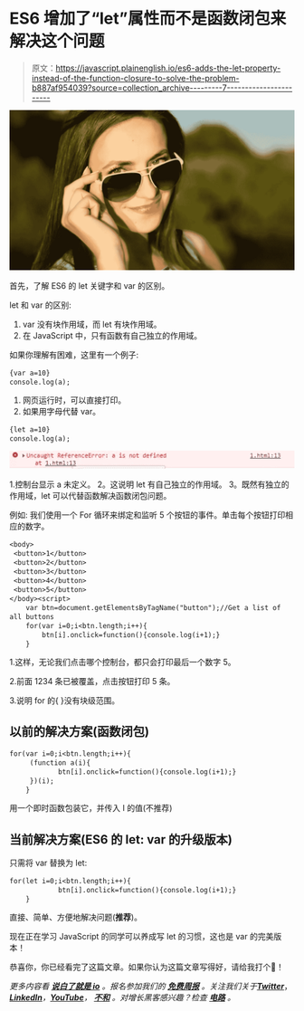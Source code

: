 # ES6 增加了“let”属性而不是函数闭包来解决这个问题

> 原文：<https://javascript.plainenglish.io/es6-adds-the-let-property-instead-of-the-function-closure-to-solve-the-problem-b887af954039?source=collection_archive---------7----------------------->

![](img/8955cb8c57ed9312079390a073237af4.png)

首先，了解 ES6 的 let 关键字和 var 的区别。

let 和 var 的区别:

1.  var 没有块作用域，而 let 有块作用域。
2.  在 JavaScript 中，只有函数有自己独立的作用域。

如果你理解有困难，这里有一个例子:

```
{var a=10}
console.log(a);
```

1.  网页运行时，可以直接打印。
2.  如果用字母代替 var。

```
{let a=10}
console.log(a);
```

![](img/af1ce3aeefd0672cb710ab6a567fa81a.png)

1.控制台显示 a 未定义。
2。这说明 let 有自己独立的作用域。
3。既然有独立的作用域，let 可以代替函数解决函数闭包问题。

例如:
我们使用一个 For 循环来绑定和监听 5 个按钮的事件。单击每个按钮打印相应的数字。

```
<body>
 <button>1</button>
 <button>2</button>
 <button>3</button>
 <button>4</button>
 <button>5</button>
</body><script>
    var btn=document.getElementsByTagName("button");//Get a list of all buttons
    for(var i=0;i<btn.length;i++){
        btn[i].onclick=function(){console.log(i+1);}
    }
```

1.这样，无论我们点击哪个控制台，都只会打印最后一个数字 5。

2.前面 1234 条已被覆盖，点击按钮打印 5 条。

3.说明 for 的{ }没有块级范围。

## 以前的解决方案(函数闭包)

```
for(var i=0;i<btn.length;i++){
     (function a(i){
            btn[i].onclick=function(){console.log(i+1);} 
     })(i);   
    }
```

用一个即时函数包装它，并传入 I 的值(不推荐)

## 当前解决方案(ES6 的 let: var 的升级版本)

只需将 var 替换为 let:

```
for(let i=0;i<btn.length;i++){
            btn[i].onclick=function(){console.log(i+1);} 
    }
```

直接、简单、方便地解决问题(**推荐**)。

现在正在学习 JavaScript 的同学可以养成写 let 的习惯，这也是 var 的完美版本！

恭喜你，你已经看完了这篇文章。如果你认为这篇文章写得好，请给我打个👋！

*更多内容看* [***说白了就是 io***](https://plainenglish.io/) *。报名参加我们的* [***免费周报***](http://newsletter.plainenglish.io/) *。关注我们关于*[***Twitter***](https://twitter.com/inPlainEngHQ)，[***LinkedIn***](https://www.linkedin.com/company/inplainenglish/)*，*[***YouTube***](https://www.youtube.com/channel/UCtipWUghju290NWcn8jhyAw)*，* [***不和***](https://discord.gg/GtDtUAvyhW) *。对增长黑客感兴趣？检查* [***电路***](https://circuit.ooo/) *。*